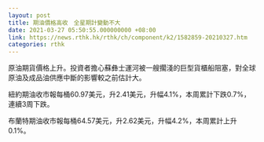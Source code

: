 ```yaml
---
layout: post
title: 期油價格高收　全星期計變動不大
date: 2021-03-27 05:50:55.000000000 +08:00
link: https://news.rthk.hk/rthk/ch/component/k2/1582859-20210327.htm
categories: rthk
---
```


原油期貨價格上升。投資者擔心蘇彝士運河被一艘擱淺的巨型貨櫃船阻塞，對全球原油及成品油供應中斷的影響較之前估計大。

紐約期油收市報每桶60.97美元，升2.41美元，升幅4.1%，本周累計下跌0.7%，連續3周下跌。

布蘭特期油收市報每桶64.57美元，升2.62美元，升幅4.2%，本周累計上升0.1%。

